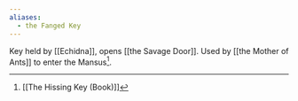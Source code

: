 ```yaml
---
aliases:
  - the Fanged Key
---
```

Key held by [[Echidna]], opens [[the Savage Door]]. Used by [[the Mother of Ants]] to enter the Mansus[^1].

[^1]: [[The Hissing Key (Book)]]